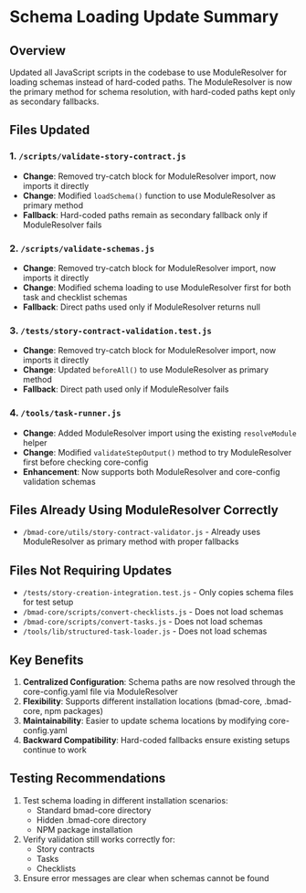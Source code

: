 # Schema Loading Update Summary

## Overview
Updated all JavaScript scripts in the codebase to use ModuleResolver for loading schemas instead of hard-coded paths. The ModuleResolver is now the primary method for schema resolution, with hard-coded paths kept only as secondary fallbacks.

## Files Updated

### 1. `/scripts/validate-story-contract.js`
- **Change**: Removed try-catch block for ModuleResolver import, now imports it directly
- **Change**: Modified `loadSchema()` function to use ModuleResolver as primary method
- **Fallback**: Hard-coded paths remain as secondary fallback only if ModuleResolver fails

### 2. `/scripts/validate-schemas.js`
- **Change**: Removed try-catch block for ModuleResolver import, now imports it directly
- **Change**: Modified schema loading to use ModuleResolver first for both task and checklist schemas
- **Fallback**: Direct paths used only if ModuleResolver returns null

### 3. `/tests/story-contract-validation.test.js`
- **Change**: Removed try-catch block for ModuleResolver import, now imports it directly
- **Change**: Updated `beforeAll()` to use ModuleResolver as primary method
- **Fallback**: Direct path used only if ModuleResolver fails

### 4. `/tools/task-runner.js`
- **Change**: Added ModuleResolver import using the existing `resolveModule` helper
- **Change**: Modified `validateStepOutput()` method to try ModuleResolver first before checking core-config
- **Enhancement**: Now supports both ModuleResolver and core-config validation schemas

## Files Already Using ModuleResolver Correctly
- `/bmad-core/utils/story-contract-validator.js` - Already uses ModuleResolver as primary method with proper fallbacks

## Files Not Requiring Updates
- `/tests/story-creation-integration.test.js` - Only copies schema files for test setup
- `/bmad-core/scripts/convert-checklists.js` - Does not load schemas
- `/bmad-core/scripts/convert-tasks.js` - Does not load schemas
- `/tools/lib/structured-task-loader.js` - Does not load schemas

## Key Benefits
1. **Centralized Configuration**: Schema paths are now resolved through the core-config.yaml file via ModuleResolver
2. **Flexibility**: Supports different installation locations (bmad-core, .bmad-core, npm packages)
3. **Maintainability**: Easier to update schema locations by modifying core-config.yaml
4. **Backward Compatibility**: Hard-coded fallbacks ensure existing setups continue to work

## Testing Recommendations
1. Test schema loading in different installation scenarios:
   - Standard bmad-core directory
   - Hidden .bmad-core directory
   - NPM package installation
2. Verify validation still works correctly for:
   - Story contracts
   - Tasks
   - Checklists
3. Ensure error messages are clear when schemas cannot be found